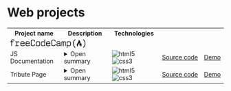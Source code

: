 # Web projects

<table>
  
  <!-- HEADER -->
  <tr>
    <th>Project name</th>
    <th>Description</th>
    <th>Technologies</th>
    <th></th>
    <th></th>
  </tr>
  
  <tr>
    <td colspan="5">
      <img align="left" src="images/FreeCodeCamp_logo.svg.png" height="20rem" alt="webDev's Github stats" />
    </td>
  </tr>
  
  <!-- JS DOCUMENTATION -->
  <tr>
    <td>JS Documentation</td>
    <td>
      <details>
        <summary>Open summary</summary>
        <p></p>
        <p>Objective: Build an app that is functionally similar to <br>https://technical-documentation-page.freecodecamp.rocks</p>
        <p>Read more <a href="https://www.freecodecamp.org/learn/2022/responsive-web-design/build-a-technical-documentation-page-project/build-a-technical-documentation-page">here</a> </p>
      </details>
    </td>
    <td><img alt="html5" src="https://img.shields.io/badge/html-E34F26.svg?&style=for-the-badge&logo=html5&logoColor=fff" />&nbsp;
<img alt="css3" src="https://img.shields.io/badge/css-1572B6.svg?&style=for-the-badge&logo=css3&logoColor=fff" />&nbsp;</td>
    <td><a href="https://github.com/arlagonix/arlagonix.github.io/tree/main/freecodecamp-js-documentation" target="_blank">Source&nbsp;code</a></td>
    <td><a href="https://arlagonix.github.io/freecodecamp-js-documentation/" target="_blank">Demo</a></td>
  </tr>
  
  <!-- PORTFOLIO PAGE -->
  <tr>
    <td>Tribute Page</td>
    <td>
      <details>
        <summary>Open summary</summary>
        <p></p>
        <p>Objective: Build an app that is functionally similar to https://tribute-page.freecodecamp.rocks</p>
        <p>Read more <a href="https://www.freecodecamp.org/learn/2022/responsive-web-design/build-a-tribute-page-project/build-a-tribute-page">here</a> </p>
      </details>
    </td>
    <td><img alt="html5" src="https://img.shields.io/badge/html-E34F26.svg?&style=for-the-badge&logo=html5&logoColor=fff" />&nbsp;
<img alt="css3" src="https://img.shields.io/badge/css-1572B6.svg?&style=for-the-badge&logo=css3&logoColor=fff" />&nbsp;</td>
    <td><a href="https://github.com/arlagonix/arlagonix.github.io/tree/main/freecodecamp-tribute-page" target="_blank">Source&nbsp;code</a></td>
    <td><a href="https://arlagonix.github.io/freecodecamp-tribute-page/" target="_blank">Demo</a></td>
  </tr>
</table>

